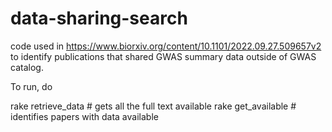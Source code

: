 # data-sharing-search
code used in https://www.biorxiv.org/content/10.1101/2022.09.27.509657v2 to identify publications that shared GWAS summary data outside of GWAS catalog.

To run, do

rake retrieve_data # gets all the full text available
rake get_available # identifies papers with data available
